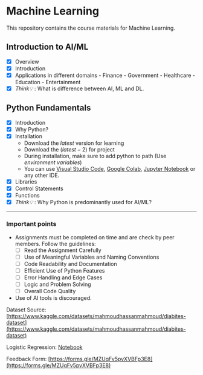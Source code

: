 # Machine Learning

This repository contains the course materials for Machine Learning.

## Introduction to AI/ML

- [x] Overview
- [x] Introduction
- [x] Applications in different domains
      - Finance
      - Government
      - Healthcare
      - Education
      - Entertainment
- [x] *Think💡* : What is difference between AI, ML and DL.
  
## Python Fundamentals

- [x] Introduction
- [x] Why Python?
- [x] Installation
  - Download the $latest$ version for learning
  - Download the $(latest-2)$ for project
  - During installation, make sure to add python to path (Use *environment variables*)
  - You can use [Visual Studio Code](https://code.visualstudio.com/), [Google Colab](https://colab.research.google.com/), [Jupyter Notebook](https://jupyter.org/) or any other IDE.
- [x] Libraries
- [x] Control Statements
- [x] Functions
- [x] *Think💡* : Why Python is predominantly used for AI/ML?
  
---

### Important points

- Assignments must be completed on time and are check by peer members. Follow the guidelines:
  - [ ] Read the Assignment Carefully
  - [ ] Use of Meaningful Variables and Naming Conventions
  - [ ] Code Readability and Documentation
  - [ ] Efficient Use of Python Features
  - [ ] Error Handling and Edge Cases
  - [ ] Logic and Problem Solving
  - [ ] Overall Code Quality
- Use of AI tools is discouraged.

Dataset Source: [https://www.kaggle.com/datasets/mahmoudhassanmahmoud/diabites-dataset](https://www.kaggle.com/datasets/mahmoudhassanmahmoud/diabites-dataset)

Logistic Regression: [Notebook](https://colab.research.google.com/drive/1c86xBAmu8SQnPxSjvXYmVTNb_mnwKA4p?usp=sharing)

Feedback Form: [https://forms.gle/MZUqFv5pvXVBFp3E8](https://forms.gle/MZUqFv5pvXVBFp3E8)
